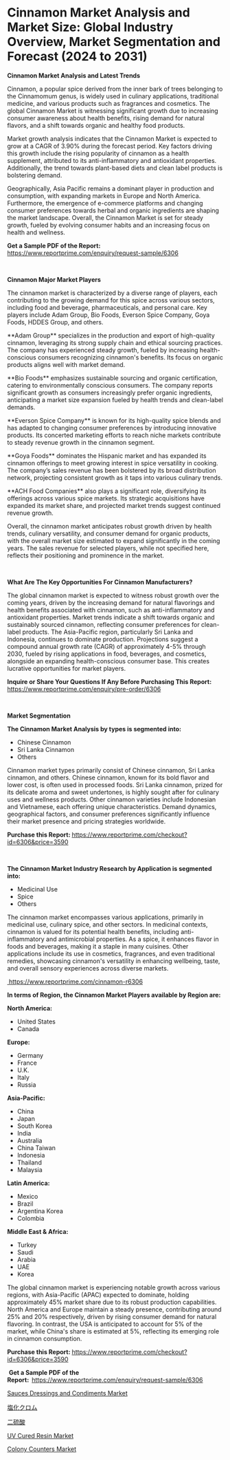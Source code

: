 <p><h1>Cinnamon Market Analysis and Market Size: Global Industry Overview, Market Segmentation and Forecast (2024 to 2031)</h1></p><p><strong>Cinnamon Market Analysis and Latest Trends</strong></p>
<p><p>Cinnamon, a popular spice derived from the inner bark of trees belonging to the Cinnamomum genus, is widely used in culinary applications, traditional medicine, and various products such as fragrances and cosmetics. The global Cinnamon Market is witnessing significant growth due to increasing consumer awareness about health benefits, rising demand for natural flavors, and a shift towards organic and healthy food products. </p><p>Market growth analysis indicates that the Cinnamon Market is expected to grow at a CAGR of 3.90% during the forecast period. Key factors driving this growth include the rising popularity of cinnamon as a health supplement, attributed to its anti-inflammatory and antioxidant properties. Additionally, the trend towards plant-based diets and clean label products is bolstering demand. </p><p>Geographically, Asia Pacific remains a dominant player in production and consumption, with expanding markets in Europe and North America. Furthermore, the emergence of e-commerce platforms and changing consumer preferences towards herbal and organic ingredients are shaping the market landscape. Overall, the Cinnamon Market is set for steady growth, fueled by evolving consumer habits and an increasing focus on health and wellness.</p></p>
<p><strong>Get a Sample PDF of the Report:&nbsp;</strong> <a href="https://www.reportprime.com/enquiry/request-sample/6306">https://www.reportprime.com/enquiry/request-sample/6306</a></p>
<p>&nbsp;</p>
<p><strong>Cinnamon Major Market Players</strong></p>
<p><p>The cinnamon market is characterized by a diverse range of players, each contributing to the growing demand for this spice across various sectors, including food and beverage, pharmaceuticals, and personal care. Key players include Adam Group, Bio Foods, Everson Spice Company, Goya Foods, HDDES Group, and others.</p><p>**Adam Group** specializes in the production and export of high-quality cinnamon, leveraging its strong supply chain and ethical sourcing practices. The company has experienced steady growth, fueled by increasing health-conscious consumers recognizing cinnamon's benefits. Its focus on organic products aligns well with market demand.</p><p>**Bio Foods** emphasizes sustainable sourcing and organic certification, catering to environmentally conscious consumers. The company reports significant growth as consumers increasingly prefer organic ingredients, anticipating a market size expansion fueled by health trends and clean-label demands.</p><p>**Everson Spice Company** is known for its high-quality spice blends and has adapted to changing consumer preferences by introducing innovative products. Its concerted marketing efforts to reach niche markets contribute to steady revenue growth in the cinnamon segment.</p><p>**Goya Foods** dominates the Hispanic market and has expanded its cinnamon offerings to meet growing interest in spice versatility in cooking. The company’s sales revenue has been bolstered by its broad distribution network, projecting consistent growth as it taps into various culinary trends.</p><p>**ACH Food Companies** also plays a significant role, diversifying its offerings across various spice markets. Its strategic acquisitions have expanded its market share, and projected market trends suggest continued revenue growth.</p><p>Overall, the cinnamon market anticipates robust growth driven by health trends, culinary versatility, and consumer demand for organic products, with the overall market size estimated to expand significantly in the coming years. The sales revenue for selected players, while not specified here, reflects their positioning and prominence in the market.</p></p>
<p>&nbsp;</p>
<p><strong>What Are The Key Opportunities For Cinnamon Manufacturers?</strong></p>
<p><p>The global cinnamon market is expected to witness robust growth over the coming years, driven by the increasing demand for natural flavorings and health benefits associated with cinnamon, such as anti-inflammatory and antioxidant properties. Market trends indicate a shift towards organic and sustainably sourced cinnamon, reflecting consumer preferences for clean-label products. The Asia-Pacific region, particularly Sri Lanka and Indonesia, continues to dominate production. Projections suggest a compound annual growth rate (CAGR) of approximately 4-5% through 2030, fueled by rising applications in food, beverages, and cosmetics, alongside an expanding health-conscious consumer base. This creates lucrative opportunities for market players.</p></p>
<p><strong>Inquire or Share Your Questions If Any Before Purchasing This Report:</strong> <a href="https://www.reportprime.com/enquiry/pre-order/6306">https://www.reportprime.com/enquiry/pre-order/6306</a></p>
<p>&nbsp;</p>
<p><strong>Market Segmentation</strong></p>
<p><strong>The Cinnamon Market Analysis by types is segmented into:</strong></p>
<p><ul><li>Chinese Cinnamon</li><li>Sri Lanka Cinnamon</li><li>Others</li></ul></p>
<p><p>Cinnamon market types primarily consist of Chinese cinnamon, Sri Lanka cinnamon, and others. Chinese cinnamon, known for its bold flavor and lower cost, is often used in processed foods. Sri Lanka cinnamon, prized for its delicate aroma and sweet undertones, is highly sought after for culinary uses and wellness products. Other cinnamon varieties include Indonesian and Vietnamese, each offering unique characteristics. Demand dynamics, geographical factors, and consumer preferences significantly influence their market presence and pricing strategies worldwide.</p></p>
<p><strong>Purchase this Report:&nbsp;</strong><a href="https://www.reportprime.com/checkout?id=6306&price=3590">https://www.reportprime.com/checkout?id=6306&price=3590</a></p>
<p>&nbsp;</p>
<p><strong>The Cinnamon Market Industry Research by Application is segmented into:</strong></p>
<p><ul><li>Medicinal Use</li><li>Spice</li><li>Others</li></ul></p>
<p><p>The cinnamon market encompasses various applications, primarily in medicinal use, culinary spice, and other sectors. In medicinal contexts, cinnamon is valued for its potential health benefits, including anti-inflammatory and antimicrobial properties. As a spice, it enhances flavor in foods and beverages, making it a staple in many cuisines. Other applications include its use in cosmetics, fragrances, and even traditional remedies, showcasing cinnamon's versatility in enhancing wellbeing, taste, and overall sensory experiences across diverse markets.</p></p>
<p><a href="https://www.reportprime.com/cinnamon-r6306">&nbsp;https://www.reportprime.com/cinnamon-r6306</a></p>
<p><strong>In terms of Region, the Cinnamon Market Players available by Region are:</strong></p>
<p>
    <p> <strong> North America: </strong>
        <ul>
            <li>United States</li>
            <li>Canada</li>
        </ul>
        </p> 
    <p> <strong> Europe: </strong>
        <ul>
            <li>Germany</li>
            <li>France</li>
            <li>U.K.</li>
            <li>Italy</li>
            <li>Russia</li>
        </ul>
        </p> 
    <p> <strong> Asia-Pacific: </strong>
        <ul>
            <li>China</li>
            <li>Japan</li>
            <li>South Korea</li>
            <li>India</li>
            <li>Australia</li>
            <li>China Taiwan</li>
            <li>Indonesia</li>
            <li>Thailand</li>
            <li>Malaysia</li>
        </ul>
        </p> 
    <p> <strong> Latin America: </strong>
        <ul>
            <li>Mexico</li>
            <li>Brazil</li>
            <li>Argentina Korea</li>
            <li>Colombia</li>
        </ul>
        </p> 
    <p> <strong> Middle East & Africa: </strong>
        <ul>
            <li>Turkey</li>
            <li>Saudi</li>
            <li>Arabia</li>
            <li>UAE</li>
            <li>Korea</li>
        </ul>
    </p>
    </p>
<p><p>The global cinnamon market is experiencing notable growth across various regions, with Asia-Pacific (APAC) expected to dominate, holding approximately 45% market share due to its robust production capabilities. North America and Europe maintain a steady presence, contributing around 25% and 20% respectively, driven by rising consumer demand for natural flavoring. In contrast, the USA is anticipated to account for 5% of the market, while China's share is estimated at 5%, reflecting its emerging role in cinnamon consumption.</p></p>
<p><strong>Purchase this Report: </strong><a href="https://www.reportprime.com/checkout?id=6306&price=3590">https://www.reportprime.com/checkout?id=6306&price=3590</a></p>
<p>&nbsp;<strong>Get a Sample PDF of the Report:&nbsp;&nbsp;</strong><a href="https://www.reportprime.com/enquiry/request-sample/6306">https://www.reportprime.com/enquiry/request-sample/6306</a></p>
<p><strong></strong></p>
<p><p><a href="https://medium.com/@scottroberts2661/strategic-insights-into-global-sauces-dressings-and-condiments-market-trends-2024-2031-covered-753a645cbedc">Sauces Dressings and Condiments Market</a></p><p><a href="https://medium.com/@isnamukti10_96948/%E3%82%AF%E3%83%AD%E3%83%A0%E5%A1%A9%E5%8C%96%E7%89%A9%E5%B8%82%E5%A0%B4%E3%81%AB%E9%96%A2%E3%81%99%E3%82%8B%E6%B4%9E%E5%AF%9F-%E5%B8%82%E5%A0%B4%E3%83%97%E3%83%AC%E3%83%BC%E3%83%A4%E3%83%BC-%E5%B8%82%E5%A0%B4%E8%A6%8F%E6%A8%A1-%E5%9C%B0%E7%90%86%E7%9A%84%E5%9C%B0%E5%9F%9F-%E3%81%8A%E3%82%88%E3%81%B3%E4%BA%88%E6%B8%AC-2024%E5%B9%B4-2031%E5%B9%B4-978ca5e182eb">塩化クロム</a></p><p><a href="https://medium.com/@isnamukti10_96948/%E4%BA%8C%E7%A1%AB%E9%85%B8%E5%B8%82%E5%A0%B4-2024%E5%B9%B4%E3%81%8B%E3%82%892031%E5%B9%B4%E3%81%BE%E3%81%A7%E3%81%AE%E3%82%B0%E3%83%AD%E3%83%BC%E3%83%90%E3%83%AB%E3%81%8A%E3%82%88%E3%81%B3%E5%9C%B0%E5%9F%9F%E5%88%86%E6%9E%90-736e6ef03434">二硫酸</a></p><p><a href="https://medium.com/@scottroberts2661/uv-cured-resin-industry-analysis-report-its-market-size-growing-with-a-cagr-of-8-4-aba5e73b5ce4">UV Cured Resin Market</a></p><p><a href="https://www.linkedin.com/pulse/analyzing-key-drivers-colony-counters-market-trends-future-vcqxe?trackingId=5VKdVH0xSrWjNe4RIdn8ZA%3D%3D">Colony Counters Market</a></p></p>